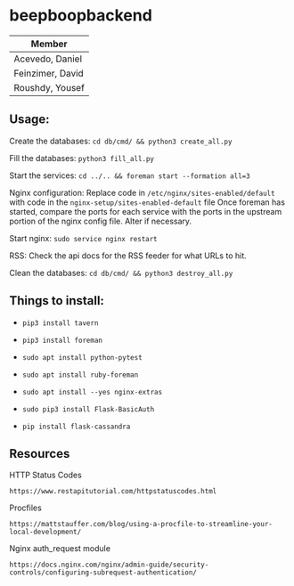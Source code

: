 ﻿# beepboopbackend

| Member           |
|------------------|
| Acevedo, Daniel  |
| Feinzimer, David |
| Roushdy, Yousef  |



## Usage:

Create the databases: `cd db/cmd/ && python3 create_all.py`

Fill the databases: `python3 fill_all.py`

Start the services: `cd ../.. && foreman start --formation all=3`

Nginx configuration:  Replace code in `/etc/nginx/sites-enabled/default` with code in the `nginx-setup/sites-enabled-default` file
                      Once foreman has started, compare the ports for each service with the ports in the upstream portion of the nginx config file.  Alter if necessary.

Start nginx: `sudo service nginx restart`

RSS: Check the api docs for the RSS feeder for what URLs to hit.

Clean the databases: `cd db/cmd/ && python3 destroy_all.py`



## Things to install:

- `pip3 install tavern`

- `pip3 install foreman`

- `sudo apt install python-pytest`

- `sudo apt install ruby-foreman`

- `sudo apt install --yes nginx-extras`

- `sudo pip3 install Flask-BasicAuth`

- `pip install flask-cassandra`



## Resources

HTTP Status Codes

    https://www.restapitutorial.com/httpstatuscodes.html

Procfiles

    https://mattstauffer.com/blog/using-a-procfile-to-streamline-your-local-development/

Nginx auth_request module

    https://docs.nginx.com/nginx/admin-guide/security-controls/configuring-subrequest-authentication/
